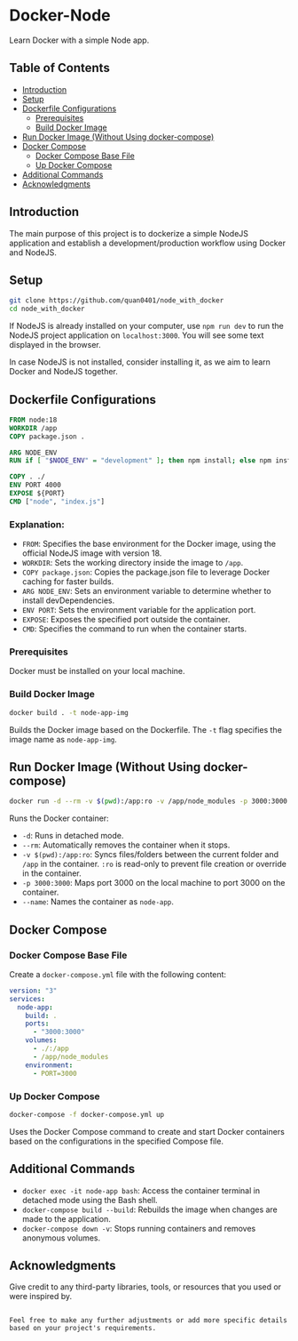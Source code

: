 # Docker-Node

Learn Docker with a simple Node app.

## Table of Contents

- [Introduction](#introduction)
- [Setup](#setup)
- [Dockerfile Configurations](#dockerfile-configurations)
  - [Prerequisites](#prerequisites)
  - [Build Docker Image](#build-docker-image)
- [Run Docker Image (Without Using docker-compose)](#run-docker-image-without-using-docker-compose)
- [Docker Compose](#docker-compose)
  - [Docker Compose Base File](#docker-compose-base-file)
  - [Up Docker Compose](#up-docker-compose)
- [Additional Commands](#additional-commands)
- [Acknowledgments](#acknowledgments)

## Introduction

The main purpose of this project is to dockerize a simple NodeJS application and establish a development/production workflow using Docker and NodeJS.

## Setup

```bash
git clone https://github.com/quan0401/node_with_docker
cd node_with_docker
```

If NodeJS is already installed on your computer, use `npm run dev` to run the NodeJS project application on `localhost:3000`. You will see some text displayed in the browser.

In case NodeJS is not installed, consider installing it, as we aim to learn Docker and NodeJS together.

## Dockerfile Configurations

```Dockerfile
FROM node:18
WORKDIR /app
COPY package.json .

ARG NODE_ENV
RUN if [ "$NODE_ENV" = "development" ]; then npm install; else npm install --only=production; fi

COPY . ./
ENV PORT 4000
EXPOSE ${PORT}
CMD ["node", "index.js"]
```

### Explanation:

- `FROM`: Specifies the base environment for the Docker image, using the official NodeJS image with version 18.
- `WORKDIR`: Sets the working directory inside the image to `/app`.
- `COPY package.json`: Copies the package.json file to leverage Docker caching for faster builds.
- `ARG NODE_ENV`: Sets an environment variable to determine whether to install devDependencies.
- `ENV PORT`: Sets the environment variable for the application port.
- `EXPOSE`: Exposes the specified port outside the container.
- `CMD`: Specifies the command to run when the container starts.

### Prerequisites

Docker must be installed on your local machine.

### Build Docker Image

```bash
docker build . -t node-app-img
```

Builds the Docker image based on the Dockerfile. The `-t` flag specifies the image name as `node-app-img`.

## Run Docker Image (Without Using docker-compose)

```bash
docker run -d --rm -v $(pwd):/app:ro -v /app/node_modules -p 3000:3000 --name node-app node-app-img
```

Runs the Docker container:

- `-d`: Runs in detached mode.
- `--rm`: Automatically removes the container when it stops.
- `-v $(pwd):/app:ro`: Syncs files/folders between the current folder and `/app` in the container. `:ro` is read-only to prevent file creation or override in the container.
- `-p 3000:3000`: Maps port 3000 on the local machine to port 3000 on the container.
- `--name`: Names the container as `node-app`.

## Docker Compose

### Docker Compose Base File

Create a `docker-compose.yml` file with the following content:

```yaml
version: "3"
services:
  node-app:
    build: .
    ports:
      - "3000:3000"
    volumes:
      - ./:/app
      - /app/node_modules
    environment:
      - PORT=3000
```

### Up Docker Compose

```bash
docker-compose -f docker-compose.yml up
```

Uses the Docker Compose command to create and start Docker containers based on the configurations in the specified Compose file.

## Additional Commands

- `docker exec -it node-app bash`: Access the container terminal in detached mode using the Bash shell.
- `docker-compose build --build`: Rebuilds the image when changes are made to the application.
- `docker-compose down -v`: Stops running containers and removes anonymous volumes.

## Acknowledgments

Give credit to any third-party libraries, tools, or resources that you used or were inspired by.

```

Feel free to make any further adjustments or add more specific details based on your project's requirements.
```
